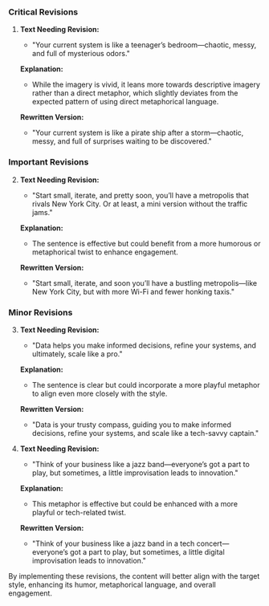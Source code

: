 ### Critical Revisions

1. **Text Needing Revision:**
   - "Your current system is like a teenager’s bedroom—chaotic, messy, and full of mysterious odors."

   **Explanation:**
   - While the imagery is vivid, it leans more towards descriptive imagery rather than a direct metaphor, which slightly deviates from the expected pattern of using direct metaphorical language.

   **Rewritten Version:**
   - "Your current system is like a pirate ship after a storm—chaotic, messy, and full of surprises waiting to be discovered."

### Important Revisions

2. **Text Needing Revision:**
   - "Start small, iterate, and pretty soon, you’ll have a metropolis that rivals New York City. Or at least, a mini version without the traffic jams."

   **Explanation:**
   - The sentence is effective but could benefit from a more humorous or metaphorical twist to enhance engagement.

   **Rewritten Version:**
   - "Start small, iterate, and soon you’ll have a bustling metropolis—like New York City, but with more Wi-Fi and fewer honking taxis."

### Minor Revisions

3. **Text Needing Revision:**
   - "Data helps you make informed decisions, refine your systems, and ultimately, scale like a pro."

   **Explanation:**
   - The sentence is clear but could incorporate a more playful metaphor to align even more closely with the style.

   **Rewritten Version:**
   - "Data is your trusty compass, guiding you to make informed decisions, refine your systems, and scale like a tech-savvy captain."

4. **Text Needing Revision:**
   - "Think of your business like a jazz band—everyone’s got a part to play, but sometimes, a little improvisation leads to innovation."

   **Explanation:**
   - This metaphor is effective but could be enhanced with a more playful or tech-related twist.

   **Rewritten Version:**
   - "Think of your business like a jazz band in a tech concert—everyone’s got a part to play, but sometimes, a little digital improvisation leads to innovation."

By implementing these revisions, the content will better align with the target style, enhancing its humor, metaphorical language, and overall engagement.